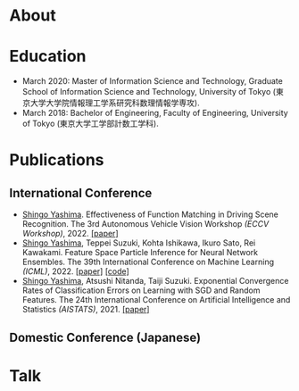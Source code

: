 # About

# Education
- March 2020: Master of Information Science and Technology, Graduate School of Information Science and Technology, University of Tokyo (東京大学大学院情報理工学系研究科数理情報学専攻).
- March 2018: Bachelor of Engineering, Faculty of Engineering, University of Tokyo (東京大学工学部計数工学科).

# Publications
## International Conference
- <u>Shingo Yashima</u>. Effectiveness of Function Matching in Driving Scene Recognition. The 3rd Autonomous Vehicle Vision Workshop *(ECCV Workshop)*, 2022. [[paper]](https://arxiv.org/abs/2208.09694)
- <u>Shingo Yashima</u>, Teppei Suzuki, Kohta Ishikawa, Ikuro Sato, Rei Kawakami. Feature Space Particle Inference for Neural Network Ensembles. The 39th International Conference on Machine Learning *(ICML)*, 2022. [[paper]](https://proceedings.mlr.press/v162/yashima22a.html) [[code]](https://github.com/DensoITLab/featurePI)
- <u>Shingo Yashima</u>, Atsushi Nitanda, Taiji Suzuki. Exponential Convergence Rates of Classification Errors on Learning with SGD and Random Features. The 24th International Conference on Artificial Intelligence and Statistics *(AISTATS)*, 2021. [[paper]](http://proceedings.mlr.press/v130/yashima21a.html)

## Domestic Conference (Japanese)

# Talk
